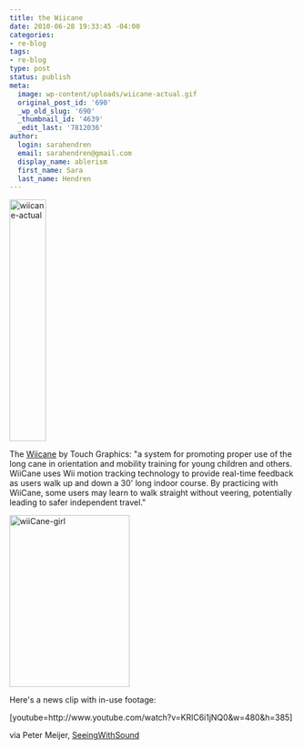 ```yaml
---
title: the Wiicane
date: 2010-06-28 19:33:45 -04:00
categories:
- re-blog
tags:
- re-blog
type: post
status: publish
meta:
  image: wp-content/uploads/wiicane-actual.gif
  original_post_id: '690'
  _wp_old_slug: '690'
  _thumbnail_id: '4639'
  _edit_last: '7812036'
author:
  login: sarahendren
  email: sarahendren@gmail.com
  display_name: ablerism
  first_name: Sara
  last_name: Hendren
---
```


<p><a href="http://ablersite.files.wordpress.com/2010/06/wiicane-actual.gif"><img class="alignnone size-full wp-image-4638" alt="wiicane-actual" src="{{ site.baseurl }}/uploads/wiicane-actual.gif" width="64" height="425" /></a></p>
<p>The <a href="http://touchgraphics.com/research/wiicane.htm">Wiicane</a> by Touch Graphics: "a system for promoting proper use of the long cane in orientation and mobility training for young children and others. WiiCane uses Wii motion tracking technology to provide real-time feedback as users walk up and down a 30' long indoor course. By practicing with WiiCane, some users may learn to walk straight without veering, potentially leading to safer independent travel."</p>
<p><a href="http://ablersite.files.wordpress.com/2010/06/wiicane-girl.gif"><img class="alignnone size-full wp-image-4639" alt="wiiCane-girl" src="{{ site.baseurl }}/uploads/wiicane-girl.gif" width="211" height="302" /></a></p>
<p>Here's a news clip with in-use footage:</p>
<p>[youtube=http://www.youtube.com/watch?v=KRlC6i1jNQ0&amp;w=480&amp;h=385]</p>
<p>via Peter Meijer, <a href="http://www.seeingwithsound.com/">SeeingWithSound</a></p>
